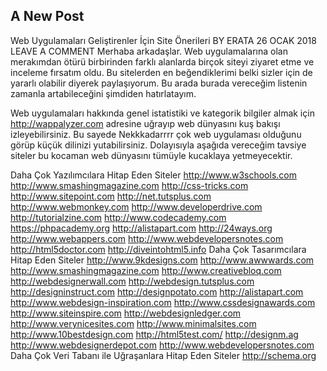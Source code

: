 ## A New Post

Web Uygulamaları Geliştirenler İçin Site Önerileri
BY ERATA	26 OCAK 2018  LEAVE A COMMENT
Merhaba arkadaşlar. Web uygulamalarına olan merakımdan ötürü birbirinden farklı alanlarda birçok siteyi ziyaret etme ve inceleme fırsatım oldu. Bu sitelerden en beğendiklerimi belki sizler için de yararlı olabilir diyerek paylaşıyorum. Bu arada burada vereceğim listenin zamanla artabileceğini şimdiden hatırlatayım.

Web uygulamaları hakkında genel istatistiki ve kategorik bilgiler almak için http://wappalyzer.com adresine uğrayıp web dünyasını kuş bakışı izleyebilirsiniz. Bu sayede Nekkkadarrrr çok web uygulaması olduğunu görüp küçük dilinizi yutabilirsiniz. Dolayısıyla aşağıda vereceğim tavsiye siteler bu kocaman web dünyasını tümüyle kucaklaya yetmeyecektir.

Daha Çok Yazılımcılara Hitap Eden Siteler
http://www.w3schools.com
http://www.smashingmagazine.com
http://css-tricks.com
http://www.sitepoint.com
http://net.tutsplus.com
http://www.webmonkey.com
http://www.developerdrive.com
http://tutorialzine.com
http://www.codecademy.com
https://phpacademy.org
http://alistapart.com
http://24ways.org
http://www.webappers.com
http://www.webdevelopersnotes.com
http://html5doctor.com
http://diveintohtml5.info
Daha Çok Tasarımcılara Hitap Eden Siteler
http://www.9kdesigns.com
http://www.awwwards.com
http://www.smashingmagazine.com
http://www.creativebloq.com
http://webdesignerwall.com
http://webdesign.tutsplus.com
http://designinstruct.com
http://designpotato.com
http://alistapart.com
http://www.webdesign-inspiration.com
http://www.cssdesignawards.com
http://www.siteinspire.com
http://webdesignledger.com
http://www.verynicesites.com
http://www.minimalsites.com
http://www.10bestdesign.com
http://html5test.com/
http://designm.ag
http://www.webdesignerdepot.com
http://www.webdevelopersnotes.com
Daha Çok Veri Tabanı ile Uğraşanlara Hitap Eden Siteler
http://schema.org